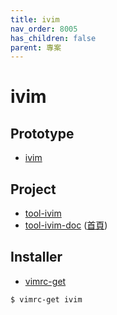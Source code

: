 ```yaml
---
title: ivim
nav_order: 8005
has_children: false
parent: 專案
---
```


# ivim


## Prototype

* [ivim](https://github.com/samwhelp/note-about-vim/tree/gh-pages/_demo/prototype/ivim)


## Project

* [tool-ivim](https://github.com/samwhelp/tool-ivim)
* [tool-ivim-doc](https://github.com/samwhelp/tool-ivim-doc) ([首頁](https://samwhelp.github.io/tool-ivim-doc))


## Installer

* [vimrc-get](https://github.com/samwhelp/note-about-vim/tree/gh-pages/_demo/project/vimrc-profile/vimrc-get)

``` sh
$ vimrc-get ivim
```

